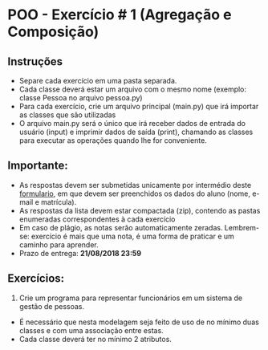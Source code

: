 # POO - Exercício \# 1 (Agregação e Composição)

## Instruções
* Separe cada exercício em uma pasta separada.
* Cada classe deverá estar um arquivo com o mesmo nome (exemplo: classe Pessoa no arquivo pessoa.py)
* Para cada exercício, crie um arquivo principal (main.py) que irá importar as classes que são utilizadas
* O arquivo main.py será o único que irá receber dados de entrada do usuário (input) e imprimir dados de saída (print), chamando as classes para executar as operações quando lhe for conveniente.

## Importante:
* As respostas devem ser submetidas unicamente por intermédio deste [formulario](https://goo.gl/forms/41l8koF9SGnyqmSI2), em que devem ser preenchidos os dados do aluno (nome, e-mail e matrícula).
* As respostas da lista devem estar compactada (zip), contendo as pastas enumeradas correspondentes à cada exercício
* Em caso de plágio, as notas serão automaticamente zeradas. Lembrem-se: exercício é mais que uma nota, é uma forma de praticar e um caminho para aprender.
* Prazo de entrega: **21/08/2018 23:59**

## Exercícios:
1) Crie um programa para representar funcionários em um sistema de gestão de pessoas.
* É necessário que nesta modelagem seja feito de uso de no mínimo duas classes e com uma associação entre estas.
* Cada classe deverá ter no mínimo 2 atributos.

